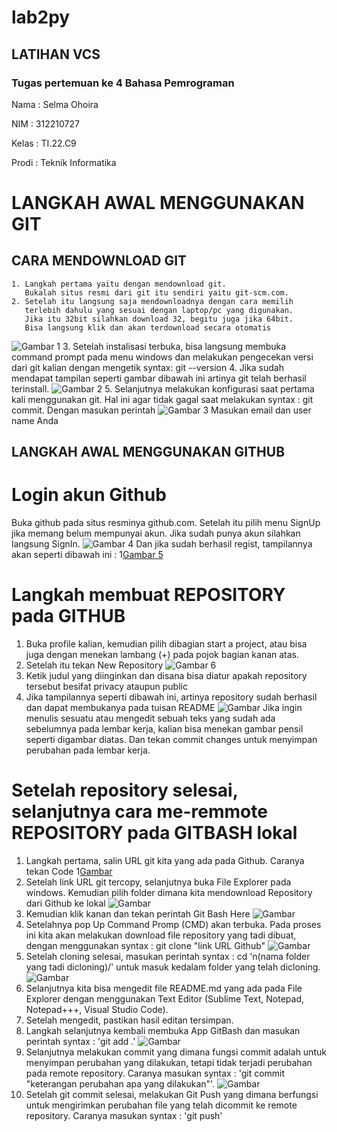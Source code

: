 # lab2py
## LATIHAN VCS
### Tugas pertemuan ke 4 Bahasa Pemrograman

Nama : Selma Ohoira

NIM : 312210727

Kelas : TI.22.C9

Prodi : Teknik Informatika

# LANGKAH AWAL MENGGUNAKAN GIT
## CARA MENDOWNLOAD GIT
    1. Langkah pertama yaitu dengan mendownload git.
       Bukalah situs resmi dari git itu sendiri yaitu git-scm.com.
    2. Setelah itu langsung saja mendownloadnya dengan cara memilih
       terlebih dahulu yang sesuai dengan laptop/pc yang digunakan.
       Jika itu 32bit silahkan download 32, begitu juga jika 64bit.
       Bisa langsung klik dan akan terdownload secara otomatis
 ![Gambar 1](gambar/1.png)
    3. Setelah instalisasi terbuka, bisa langsung membuka command prompt
       pada menu windows dan melakukan pengecekan versi dari git kalian
       dengan mengetik syntax: git --version
    4. Jika sudah mendapat tampilan seperti gambar dibawah ini
       artinya git telah berhasil terinstall.
![Gambar 2](gambar/2.png)
    5. Selanjutnya melakukan konfigurasi saat pertama kali menggunakan git.
       Hal ini agar tidak gagal saat melakukan syntax : git commit.
       Dengan masukan perintah 
![Gambar 3](gambar/3.png)
Masukan email dan user name Anda

## LANGKAH AWAL MENGGUNAKAN GITHUB
# Login akun Github
Buka github pada situs resminya github.com. Setelah itu pilih menu SignUp
jika memang belum mempunyai akun. Jika sudah punya akun silahkan langsung SignIn.
![Gambar 4](gambar/4.png)
Dan jika sudah berhasil regist, tampilannya akan seperti dibawah ini :
1[Gambar 5](gambar/5.png)

# Langkah membuat REPOSITORY pada GITHUB
  1. Buka profile kalian, kemudian pilih dibagian start a project,
     atau bisa juga dengan menekan lambang (+) pada pojok bagian kanan atas.
  2. Setelah itu tekan New Repository
![Gambar 6](gambar/6.png)
  3. Ketik judul yang diinginkan dan disana bisa diatur apakah repository
     tersebut besifat privacy ataupun public
  4. Jika tampilannya seperti dibawah ini, artinya repository sudah berhasil
    dan dapat membukanya pada tuisan README
![Gambar](gambar/11.png)
    Jika ingin menulis sesuatu atau mengedit sebuah teks yang sudah ada sebelumnya
    pada lembar kerja, kalian bisa menekan gambar pensil seperti digambar diatas.
    Dan tekan commit changes untuk menyimpan perubahan pada lembar kerja.
# Setelah repository selesai, selanjutnya cara me-remmote REPOSITORY pada GITBASH lokal
  1. Langkah pertama, salin URL git kita yang ada pada Github. Caranya tekan Code
1[Gambar](gambar/12.png)
  2. Setelah link URL git tercopy, selanjutnya buka File Explorer pada windows.
     Kemudian pilih folder dimana kita mendownload Repository dari Github ke lokal
![Gambar](gambar/7.png)
  3. Kemudian klik kanan dan tekan perintah Git Bash Here
![Gambar](gambar/8.png)
  4. Setelahnya pop Up Command Promp (CMD) akan terbuka. Pada proses ini kita akan melakukan
     download file repository yang tadi dibuat, dengan menggunakan syntax : git clone "link URL Github"
![Gambar](gambar/13.png)
  5. Setelah cloning selesai, masukan perintah syntax : cd 'n(nama folder yang tadi dicloning)/'
     untuk masuk kedalam folder yang telah dicloning.
![Gambar](gambar/14.png)
  6. Selanjutnya kita bisa mengedit file README.md yang ada pada File Explorer dengan menggunakan
     Text Editor (Sublime Text, Notepad, Notepad+++, Visual Studio Code).
  7. Setelah mengedit, pastikan hasil editan tersimpan.
  8. Langkah selanjutnya kembali membuka App GitBash dan masukan perintah
     syntax : 'git add .'
![Gambar](gambar/15.png)
  9. Selanjutnya melakukan commit yang dimana fungsi commit adalah untuk menyimpan perubahan
     yang dilakukan, tetapi tidak terjadi perubahan pada remote repository.
     Caranya masukan syntax : 'git commit "keterangan perubahan apa yang dilakukan"'.
![Gambar](gambar/16.png)
 10. Setelah git commit selesai, melakukan Git Push yang dimana berfungsi untuk mengirimkan
     perubahan file yang telah dicommit ke remote repository. Caranya masukan
     syntax : 'git push'
     